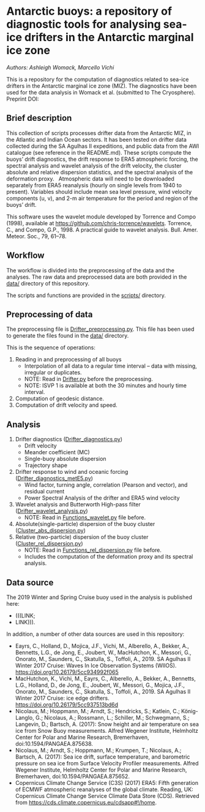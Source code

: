 # Antarctic buoys: a repository of diagnostic tools for analysing sea-ice drifters in the Antarctic marginal ice zone
_Authors: Ashleigh Womack, Marcello Vichi_

This is a repository for the computation of diagnostics related to sea-ice drifters in the Antarctic marginal ice zone (MIZ). The diagnostics have been used for the data analysis in Womack et al. (submitted to The Cryosphere). Preprint DOI:  

## Brief description

This collection of scripts processes drifter data from the Antarctic MIZ, in the Atlantic and Indian Ocean sectors. It has been tested on drifter data collected during the SA Agulhas II expeditions, and public data from the AWI catalogue (see reference in the README.md). These scripts compute the buoys’ drift diagnostics, the drift response to ERA5 atmospheric forcing, the spectral analysis and wavelet analysis of the drift velocity, the cluster absolute and relative dispersion statistics, and the spectral analysis of the deformation proxy.
 
Atmospheric data will need to be downloaded separately from ERA5 reanalysis (hourly on single levels from 1940 to present). Variables should include mean sea level pressure, wind velocity components (u, v), and 2-m air temperature for the period and region of the buoys’ drift. 

This software uses the wavelet module developed by Torrence and Compo (1998), available at https://github.com/chris-torrence/wavelets. Torrence, C., and Compo, G.P., 1998. A practical guide to wavelet analysis. Bull. Amer. Meteor. Soc., 79, 61–78. 

## Workflow 
The workflow is divided into the preprocessing of the data and the analyses. The raw data and preprocessed data are both provided in the [data/](https://github.com/mvichi/antarctic-buoys/tree/main/data) directory of this repository. 

The scripts and functions are provided in the [scripts/](https://github.com/mvichi/antarctic-buoys/tree/main/scripts) directory. 

## Preprocessing of data
The preprocessing file is [Drifter_preprocessing.py](https://github.com/mvichi/antarctic-buoys/blob/main/scripts/Drifter_preprocess.py). This file has been used to generate the files found in the [data/](https://github.com/mvichi/antarctic-buoys/tree/main/data) directory. 

This is the sequence of operations:
1.	Reading in and preprocessing of all buoys
      *	Interpolation of all data to a regular time interval – data with missing, irregular or duplicates.
      *	NOTE: Read in [Drifter.py](https://github.com/mvichi/antarctic-buoys/blob/main/scripts/Drifter.py) before the preprocessing.
      *	NOTE: ISVP 1 is available at both the 30 minutes and hourly time interval.
2.	Computation of geodesic distance.
3.	Computation of drift velocity and speed.

## Analysis
1.	Drifter diagnostics ([Drifter_diagnostics.py](https://github.com/mvichi/antarctic-buoys/blob/main/scripts/Drifter_diagnostics.py)) 
      *	Drift velocity
      *	Meander coefficient (MC)
      *	Single-buoy absolute dispersion
      *	Trajectory shape
2.	Drifter response to wind and oceanic forcing ([Drifter_diagnostics_metE5.py](https://github.com/mvichi/antarctic-buoys/blob/main/scripts/Drifter_diagnostics_metE5.py))
      *	Wind factor, turning angle, correlation (Pearson and vector), and residual current
      *	Power Spectral Analysis of the drifter and ERA5 wind velocity
3.	Wavelet analysis and Butterworth High-pass filter ([Drifter_wavelet_analysis.py](https://github.com/mvichi/antarctic-buoys/blob/main/scripts/Drifter_wavelet_analysis.py))
      *	NOTE: Read in [Functions_wavelet.py](https://github.com/mvichi/antarctic-buoys/blob/main/scripts/Functions_wavelet.py) file before. 
4.	Absolute(single-particle) dispersion of the buoy cluster ([Cluster_abs_dispersion.py](https://github.com/mvichi/antarctic-buoys/blob/main/scripts/Cluster_abs_dispersion.py))
5.	Relative (two-particle) dispersion of the buoy cluster ([Cluster_rel_dispersion.py](https://github.com/mvichi/antarctic-buoys/blob/main/scripts/Cluster_rel_dispersion.py))
      *	NOTE: Read in [Functions_rel_dispersion.py](https://github.com/mvichi/antarctic-buoys/blob/main/scripts/Functions_rel_dispersion.py) file before. 
      *	Includes the computation of the deformation proxy and its spectral analysis.

## Data source
The 2019 Winter and Spring Cruise buoy used in the analysis is published here:
* (((LINK;
* LINK))).

In addition, a number of other data sources are used in this repository: 

* Eayrs, C., Holland, D., Mojica, J.F., Vichi, M., Alberello, A., Bekker, A., Bennetts, L.G., de Jong, E., Joubert, W., MacHutchon, K., Messori, G., Onorato, M., Saunders, C., Skatulla, S., Toffoli, A., 2019. SA Agulhas II Winter 2017 Cruise: Waves In Ice Observation Systems (WIIOS). https://doi.org/10.26179/5cc934992f065
* MacHutchon, K., Vichi, M., Eayrs, C., Alberello, A., Bekker, A., Bennetts, L.G., Holland, D., de Jong, E., Joubert, W., Messori, G., Mojica, J.F., Onorato, M., Saunders, C., Skatulla, S., Toffoli, A., 2019. SA Agulhas II Winter 2017 Cruise: ice edge drifters. https://doi.org/10.26179/5cc937513bd6d
* Nicolaus, M.; Hoppmann, M.; Arndt, S.; Hendricks, S.; Katlein, C.; König-Langlo, G.; Nicolaus, A.; Rossmann, L.; Schiller, M.; Schwegmann, S.; Langevin, D.; Bartsch, A. (2017): Snow height and air temperature on sea ice from Snow Buoy measurements. Alfred Wegener Institute, Helmholtz Center for Polar and Marine Research, Bremerhaven, doi:10.1594/PANGAEA.875638.
* Nicolaus, M.; Arndt, S.; Hoppmann, M.; Krumpen, T.; Nicolaus, A.; Bartsch, A. (2017): Sea ice drift, surface temperature, and barometric pressure on sea ice from Surface Velocity Profiler measurements. Alfred Wegener Institute, Helmholtz Center for Polar and Marine Research, Bremerhaven, doi:10.1594/PANGAEA.875652.
* Copernicus Climate Change Service (C3S) (2017) ERA5: Fifth generation of ECMWF atmospheric reanalyses of the global climate. Reading, UK: Copernicus Climate Change Service Climate Data Store (CDS). Retrieved from https://cds.climate.copernicus.eu/cdsapp#!/home.
